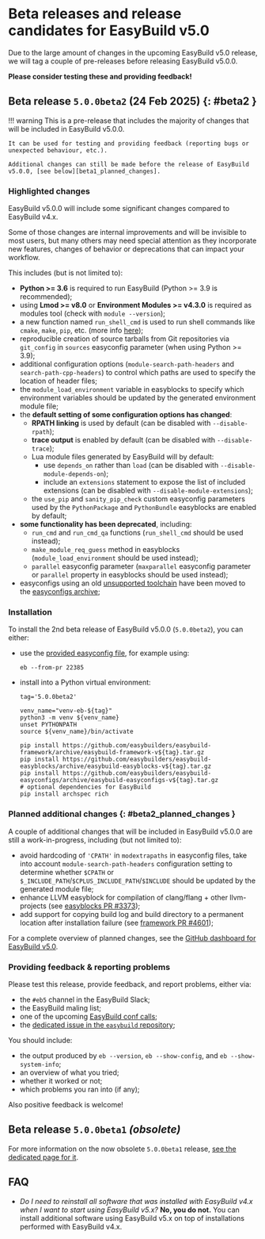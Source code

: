 # Beta releases and release candidates for EasyBuild v5.0

Due to the large amount of changes in the upcoming EasyBuild v5.0 release,
we will tag a couple of pre-releases before releasing EasyBuild v5.0.0.

**Please consider testing these and providing feedback!**

## Beta release `5.0.0beta2` (24 Feb 2025) {: #beta2 }

!!! warning
    This is a pre-release that includes the majority of changes that will be included
    in EasyBuild v5.0.0.

    It can be used for testing and providing feedback (reporting bugs or unexpected behaviour, etc.).

    Additional changes can still be made before the release of EasyBuild v5.0.0, [see below][beta1_planned_changes].

### Highlighted changes

EasyBuild v5.0.0 will include some significant changes compared to EasyBuild v4.x.

Some of those changes are internal improvements and will be invisible to most users, but many others may need special attention
as they incorporate new features, changes of behavior or deprecations that can impact your workflow.

This includes (but is not limited to):

- **Python >= 3.6** is required to run EasyBuild (Python >= 3.9 is recommended);
- using **Lmod >= v8.0** or **Environment Modules >= v4.3.0** is required as modules tool (check with `module --version`);
- a new function named `run_shell_cmd` is used to run shell commands like `cmake`, `make`, `pip`, etc. (more info [here](run_shell_cmd.md));
- reproducible creation of source tarballs from Git repositories via `git_config` in `sources` easyconfig parameter (when using Python >= 3.9);
- additional configuration options (`module-search-path-headers` and `search-path-cpp-headers`) to control which paths are used to specify the location of header files;
- the `module_load_environment` variable in easyblocks to specify which environment variables should be updated by the generated environment module file;
- the **default setting of some configuration options has changed**:
    - **RPATH linking** is used by default (can be disabled with `--disable-rpath`);
    - **trace output** is enabled by default (can be disabled with `--disable-trace`);
    - Lua module files generated by EasyBuild will by default:
        - use `depends_on` rather than `load` (can be disabled with `--disable-module-depends-on`);
        - include an `extensions` statement to expose the list of included extensions (can be disabled with `--disable-module-extensions`);
    - the `use_pip` and `sanity_pip_check` custom easyconfig parameters used by the `PythonPackage` and `PythonBundle` easyblocks are enabled by default;
- **some functionality has been deprecated**, including:
    - `run_cmd` and `run_cmd_qa` functions (`run_shell_cmd` should be used instead);
    - `make_module_req_guess` method in easyblocks (`module_load_environment` should be used instead);
    - `parallel` easyconfig parameter (`maxparallel` easyconfig parameter or `parallel` property in easyblocks should be used instead);
- easyconfigs using an old [unsupported toolchain](../policies/toolchains.md) have been moved to the [easyconfigs archive](https://github.com/easybuilders/easybuild-easyconfigs-archive);

### Installation

To install the 2nd beta release of EasyBuild v5.0.0 (`5.0.0beta2`), you can either:

- use the [provided easyconfig file](https://github.com/easybuilders/easybuild-easyconfigs/pull/22385), for example using:

    ```shell
    eb --from-pr 22385
    ```

- install into a Python virtual environment:

    ```shell
    tag='5.0.0beta2'

    venv_name="venv-eb-${tag}"
    python3 -m venv ${venv_name}
    unset PYTHONPATH
    source ${venv_name}/bin/activate
    
    pip install https://github.com/easybuilders/easybuild-framework/archive/easybuild-framework-v${tag}.tar.gz
    pip install https://github.com/easybuilders/easybuild-easyblocks/archive/easybuild-easyblocks-v${tag}.tar.gz
    pip install https://github.com/easybuilders/easybuild-easyconfigs/archive/easybuild-easyconfigs-v${tag}.tar.gz
    # optional dependencies for EasyBuild
    pip install archspec rich
    ```

### Planned additional changes {: #beta2_planned_changes }

A couple of additional changes that will be included in EasyBuild v5.0.0 are still a work-in-progress,
including (but not limited to):

- avoid hardcoding of `'CPATH'` in `modextrapaths` in easyconfig files, take into account `module-search-path-headers` configuration setting
  to determine whether `$CPATH` or `$_INCLUDE_PATH`/`$CPLUS_INCLUDE_PATH`/`$INCLUDE` should be updated by the generated
  module file;
- enhance LLVM easyblock for compilation of clang/flang + other llvm-projects (see [easyblocks PR #3373](https://github.com/easybuilders/easybuild-easyblocks/pull/3373));
- add support for copying build log and build directory to a permanent location after installation failure (see
  [framework PR #4601](https://github.com/easybuilders/easybuild-framework/pull/4601));

For a complete overview of planned changes, see the [GitHub dashboard for EasyBuild v5.0](https://github.com/orgs/easybuilders/projects/18/views/2).

### Providing feedback & reporting problems

Please test this release, provide feedback, and report problems, either via:

- the `#eb5` channel in the EasyBuild Slack;
- the EasyBuild maling list;
- one of the upcoming [EasyBuild conf calls](https://github.com/easybuilders/easybuild/wiki/Conference-calls);
- the [dedicated issue in the `easybuild` repository](https://github.com/easybuilders/easybuild/issues/911);

You should include:

- the output produced by `eb --version`, `eb --show-config`, and `eb --show-system-info`;
- an overview of what you tried;
- whether it worked or not;
- which problems you ran into (if any);

Also positive feedback is welcome!

## Beta release `5.0.0beta1` *(obsolete)*

For more information on the now obsolete `5.0.0beta1` release,
[see the dedicated page for it](5.0.0beta1.md).


## FAQ

- *Do I need to reinstall all software that was installed with EasyBuild v4.x when I want to start using EasyBuild v5.x?*
  **No, you do not.** You can install additional software using EasyBuild v5.x on top of installations performed with EasyBuild v4.x.
